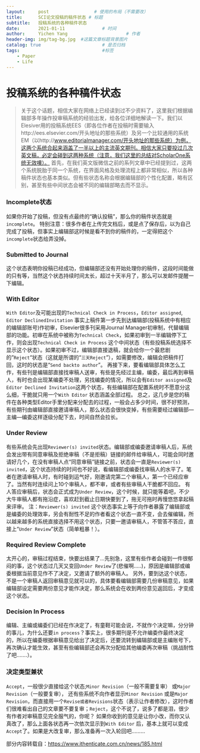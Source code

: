 ```yaml
---
layout:     post                 # 使用的布局（不需要改）
title:      SCI论文投稿的稿件状态 # 标题 
subtitle:   投稿系统的各种稿件状态
date:       2021-01-11              # 时间
author:     Yichen Yang                      # 作者
header-img: img/tag-bg.jpg  #这篇文章标题背景图片
catalog: true                       # 是否归档
tags:                               #标签
    - Paper
    - Life
---
```


# 投稿系统的各种稿件状态

> 关于这个话题，相信大家在网络上已经读到过不少资料了，这里我们根据编辑部多年操作投审稿系统的经验出发，给各位详细地解读一下。我们以Elesiver用的投稿系统EES（即各位作者在投稿时需要输入http://ees.elsevier.com/开头地址的那些系统）及另一个比较通用的系统EM（以http://www.editorialmanager.com/开头地址的那些系统）为例，这两个系统合起来涵盖了一半以上的主流英文期刊。相信大家只要投过几次英文稿，必定会碰到这两种系统（注意，我们这里的总结对ScholarOne系统无效噢）。
首先，在我们英文版微信之前的系列文章中已经提到过，这两个系统脱胎于同一个系统，在界面风格及处理流程上都非常相似，所以各种稿件状态也基本类似。但有些状态名称会根据编辑部的个性化配置，略有区别，甚至有些中间状态会被不同的编辑部略去而不显示。

### Incomplete状态
如果你开始了投稿，但没有点最终的“确认投稿”，那么你的稿件状态就是`incomplete`。
特别注意：很多作者在上传完文档后，或是点了保存后，以为自己完成了投稿，但事实上编辑部这时候是看不到你的稿件的，一定得把这个`incomplete`状态给弄没掉。
### Submitted to Journal
这个状态表明你投稿已经成功，但编辑部还没有开始处理你的稿件，这段时间能做的只有等，当然这个状态持续时间太长，超过十天半月了，那么可以发邮件提醒一下编辑。
### With Editor
`With Editor`及可能出现的`Technical Check in Process`，`Editor assigned`, `Editor DeclinedInvitation`
事实上稿件第一步先到达编辑部(投稿系统中有相应的编辑部账号)作初审，Elsevier很多刊采用Journal Manager初审制，代替编辑部的功能。初审在系统中被称为`Technical Check`，如果初审到一半编辑停下工作，则会出现`Technical Check in Process` 这个中间状态（有些投稿系统选择不显示这个状态）。如果初审不过，编辑部直接退稿，就会给你一个最悲剧的”`Reject`“状态（这就是所谓的“`三天Reject`”），如需要修改，编辑会把稿件打回，这时的状态是“`Send backto author`”。
再接下来，要看编辑部具体怎么工作，有些刊是编辑部直接找审稿人送审，有些是先经过主编，编委，最后再到审稿人，有时也会出现某编委不处理，另找编委的情况，所以会有`Editor assigned`及 `Editor Declined Invitation`这两个状态，有些编辑部在配置系统时不愿意分这么细，干脆就只用一个`With Editor` 状态涵盖全部过程。
总之，这几步是您的稿件在各种类型Editor手里分配来分配去的过程，一般会占多少时间，很不好预测，有些期刊由编辑部直接邀请审稿人，那么状态会很快变掉，有些需要经过编辑部—主编—编委这样逐级分配下去，时间自然会拉长。
### Under Review
有些系统会先出现`Reviewer(s) invited`状态。编辑部或编委邀请审稿人后，系统会发出带有同意审稿及拒绝审稿（不是拒稿）链接的邮件给审稿人，可能会同时邀请好几个，在没有审稿人点“同意审稿”链接之前，状态会一直是`Reviewer(s) invited`，这个状态持续的时间也不好说，看编辑部或编委找审稿人的水平了。笔者在邀请审稿人时，有时碰到运气好，刚邀请完第二个审稿人，第一个已经应审了。当然有时连续问上10个审稿人，都不审，或者有些审稿人干脆都不回应。
有人答应审稿后，状态会正式成为`Under Review`，这个时候，就只能等着吧，不少大牛审稿人都有拖沿症，喜欢赶到截止日期快要到了，拖无可拖时再慢悠悠拿起稿来评审。
注：`Reviewer(s) invited` 这个状态事实上等于向作者暴露了编辑部或是编委的处理效率，另会有耐性不足的作者看这个状态一直不变，会去催编辑，所以越来越多的系统直接选择不用这个状态，只要一邀请审稿人，不管答不答应，直接上“`Under Review`”状态（简单粗暴！）。
### Required Review Complete
太开心的，审稿过程结束，快要出结果了…先别急，这里有些作者会碰到一件很郁闷的事，这个状态过几天又变回`Under Review`了(悲催啊…..)，原因是编辑部或编委根据当前意见作不了决定，又邀请了额外的审稿人。
另外，要到达这个状态，不是一个审稿人返回审稿意见就可以的，具体要看编辑部需要几份审稿意见，如果编辑部设定需要两份意见才能作决定，那么系统会在收到两份意见返回后，才变成这个状态。
### Decision In Process
编辑、主编或编委们已经在作决定了，有童鞋可能会说，不就作个决定嘛，分分钟的事儿，为什么还要`in process`？事实上，很多期刊是不允许编委作最终决定的，所以在编委根据审稿意见给出了决定后，还要流转到编辑部或是主编账号下，再次确认才能生效，甚至有些编辑部还会再次分配给其他编委再次审稿（挑战耐性了吧…….）。
### 决定类型兼状
`Accept`，一般很少直接给这个状态;`Minor Revision`（一般不需要复审） 或`Major Revision`（一般要复审）， 还有些系统不向作者显示`Minor Revision` 或是`Major Revision`，而直接用一个`Revise或者Revisions`状态（表示让作者修改），这时作者们很难看出自己的文章要不要复审；`Reject`，这个不说了，说多了都是泪，很少有作者对审稿意见完全服气的，你呢？
如果你收到的意见是让你小改，而你又认真改了，那么上面各状态再一次依次显示到`With Editor` 后，基本上就可以变成`Accept`了。如果是大改复审，那么准备再一次入轮回吧………

部分内容转载自：https://www.ithenticate.com.cn/news/185.html